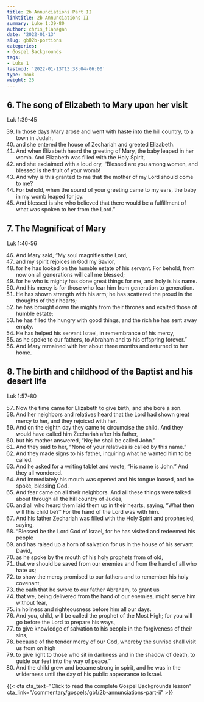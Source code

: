 ```yaml
---
title: 2b Annunciations Part II
linktitle: 2b Annunciations II
summary: Luke 1:39-80
author: chris_flanagan
date: '2022-01-13'
slug: gb02b-portions
categories:
- Gospel Backgrounds
tags:
- Luke 1
lastmod: '2022-01-13T13:38:04-06:00'
type: book
weight: 25
---
```


## 6. The song of Elizabeth to Mary upon her visit

Luk 1:39-45

39. In those days Mary arose and went with haste into the hill country, to a town in Judah,
40. and she entered the house of Zechariah and greeted Elizabeth.
41. And when Elizabeth heard the greeting of Mary, the baby leaped in her womb. And Elizabeth was filled with the Holy Spirit,
42. and she exclaimed with a loud cry, “Blessed are you among women, and blessed is the fruit of your womb!
43. And why is this granted to me that the mother of my Lord should come to me?
44. For behold, when the sound of your greeting came to my ears, the baby in my womb leaped for joy.
45. And blessed is she who believed that there would be a fulfillment of what was spoken to her from the Lord.”

## 7. The Magnificat of Mary

Luk 1:46-56

46. And Mary said, “My soul magnifies the Lord,
47. and my spirit rejoices in God my Savior,
48. for he has looked on the humble estate of his servant. For behold, from now on all generations will call me blessed;
49. for he who is mighty has done great things for me, and holy is his name.
50. And his mercy is for those who fear him from generation to generation.
51. He has shown strength with his arm; he has scattered the proud in the thoughts of their hearts;
52. he has brought down the mighty from their thrones and exalted those of humble estate;
53. he has filled the hungry with good things, and the rich he has sent away empty.
54. He has helped his servant Israel, in remembrance of his mercy,
55. as he spoke to our fathers, to Abraham and to his offspring forever.”
56. And Mary remained with her about three months and returned to her home.

## 8. The birth and childhood of the Baptist and his desert life

Luk 1:57-80

57. Now the time came for Elizabeth to give birth, and she bore a son.
58. And her neighbors and relatives heard that the Lord had shown great mercy to her, and they rejoiced with her.
59. And on the eighth day they came to circumcise the child. And they would have called him Zechariah after his father,
60. but his mother answered, “No; he shall be called John.”
61. And they said to her, “None of your relatives is called by this name.”
62. And they made signs to his father, inquiring what he wanted him to be called.
63. And he asked for a writing tablet and wrote, “His name is John.” And they all wondered.
64. And immediately his mouth was opened and his tongue loosed, and he spoke, blessing God.
65. And fear came on all their neighbors. And all these things were talked about through all the hill country of Judea,
66. and all who heard them laid them up in their hearts, saying, “What then will this child be?” For the hand of the Lord was with him.
67. And his father Zechariah was filled with the Holy Spirit and prophesied, saying,
68. “Blessed be the Lord God of Israel, for he has visited and redeemed his people
69. and has raised up a horn of salvation for us in the house of his servant David,
70. as he spoke by the mouth of his holy prophets from of old,
71. that we should be saved from our enemies and from the hand of all who hate us;
72. to show the mercy promised to our fathers and to remember his holy covenant,
73. the oath that he swore to our father Abraham, to grant us
74. that we, being delivered from the hand of our enemies, might serve him without fear,
75. in holiness and righteousness before him all our days.
76. And you, child, will be called the prophet of the Most High; for you will go before the Lord to prepare his ways,
77. to give knowledge of salvation to his people in the forgiveness of their sins,
78. because of the tender mercy of our God, whereby the sunrise shall visit us from on high
79. to give light to those who sit in darkness and in the shadow of death, to guide our feet into the way of peace.”
80. And the child grew and became strong in spirit, and he was in the wilderness until the day of his public appearance to Israel.


{{< cta cta_text="Click to read the complete Gospel Backgrounds lesson" cta_link="/commentary/gospels/gb1/2b-annunciations-part-ii" >}}


